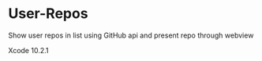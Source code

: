 # User-Repos
Show user repos in list using GitHub api and present repo through webview

Xcode 10.2.1
